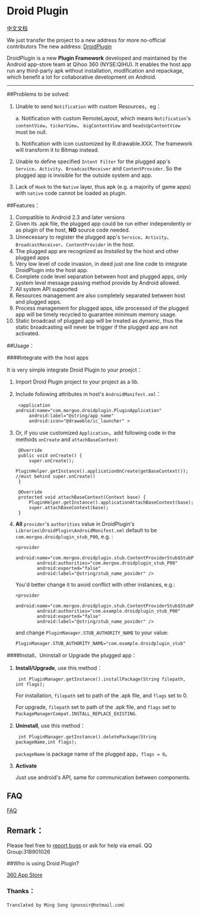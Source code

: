 Droid Plugin
======

[中文文档](readme_cn.md "中文文档")

We just transfer the project to a new address for more no-official contributors
The new address: [DroidPlugin](https://github.com/DroidPluginTeam/DroidPlugin "DroidPlugin")

DroidPlugin is a new **Plugin Framework** developed and maintained by the Android app-store team at Qihoo 360 (NYSE:QIHU).
It enables the host app run any third-party apk without installation, modification and repackage, which benefit a lot for collaborative development on Android.

-------



##Problems to be solved:
    
 1. Unable to send `Notification` with custom Resources，eg：
 
     a.  Notification with custom RemoteLayout, which means `Notification`'s `contentView`，`tickerView`，
     `bigContentView` and `headsUpContentView` must be null.

     b.  Notification with icon customized by R.drawable.XXX. The framework will transform it to Bitmap instead.

 2. Unable to define specified `Intent Filter` for the plugged app's `Service`、`Activity`、`BroadcastReceiver`
 and `ContentProvider`. So the plugged app is invisible for the outside system and app.

 3. Lack of `Hook` to the `Native` layer, thus apk (e.g. a majority of game apps) with `native` code cannot be loaded as plugin.
    
##Features：
  1. Compatible to Android 2.3 and later versions
  2. Given its .apk file, the plugged app could be run either independently or as plugin of the host, **NO** source code needed.
  3. Unnecessary to register the plugged app's `Service`、`Activity`、`BroadcastReceiver`、`ContentProvider` in the host.
  4. The plugged app are recognized as *Installed* by the host and other plugged apps
  5. Very low level of code invasion, in deed just one line code to integrate DroidPlugin into the host app.
  6. Complete code level separation between host and plugged apps, only system level message passing method provide by Android allowed.
  7. All system API supported
  8. Resources management are also completely separated between host and plugged apps.
  9. Process management for plugged apps, idle processed of the plugged app will be timely recycled to guarantee minimum memory usage.
  10. Static broadcast of plugged app will be treated as dynamic, thus the static broadcasting will never be trigger if
  the plugged app are not activated.
    
##Usage：

####Integrate with the host apps

It is very simple integrate Droid Plugin to your proejct：

1. Import Droid Plugin project to your project as a lib.

2. Include following attributes in host's `AndroidManifest.xml`：
	
		<application android:name="com.morgoo.droidplugin.PluginApplication" 
			android:label="@string/app_name"
			android:icon="@drawable/ic_launcher" >

           
3. Or, if you use customized `Application`，add following code in the methods `onCreate` and `attachBaseContext`:
    
		@Override
		public void onCreate() {
			super.onCreate();
			PluginHelper.getInstance().applicationOnCreate(getBaseContext()); //must behind super.onCreate()
		}
        
		@Override
		protected void attachBaseContext(Context base) {
			PluginHelper.getInstance().applicationAttachBaseContext(base);
            super.attachBaseContext(base);
		}

4.  **All**  `provider`'s `authorities` value in DroidPlugin's `Libraries\DroidPlugin\AndroidManifest.xml`
 default to be `com.morgoo.droidplugin_stub_P00`, e.g. :

		<provider
				android:name="com.morgoo.droidplugin.stub.ContentProviderStub$StubP00"
				android:authorities="com.morgoo.droidplugin_stub_P00"
				android:exported="false"
				android:label="@string/stub_name_povider" />

	You'd better change it to avoid conflict with other instances, e.g.:
		
		<provider
				android:name="com.morgoo.droidplugin.stub.ContentProviderStub$StubP00"
				android:authorities="com.example.droidplugin_stub_P00"
				android:exported="false"
				android:label="@string/stub_name_povider" />
    and change ```PluginManager.STUB_AUTHORITY_NAME``` to your value:

		PluginManager.STUB_AUTHORITY_NAME="com.example.droidplugin_stub"


####Install、Uninstall or Upgrade the plugged app：

1. **Install/Upgrade**, use this method：
 
		int PluginManager.getInstance().installPackage(String filepath, int flags);
   
	For installation, `filepath` set to path of the .apk file, and `flags` set to 0.

	For upgrade, `filepath` set to path of the .apk file, and  `flags` set to `PackageManagerCompat.INSTALL_REPLACE_EXISTING`.
        
    
2. **Uninstall**, use this method：

		int PluginManager.getInstance().deletePackage(String packageName,int flags);

	`packageName` is package name of the plugged app，`flags = 0`。

3. **Activate**

    Just use android's API, same for communication between components.
	
## FAQ
	
 [FAQ](https://github.com/Qihoo360/DroidPlugin/wiki/FAQ "FAQ")
	
## Remark：

Please feel free to [report bugs](https://github.com/Qihoo360/DroidPlugin/issues) or ask for help via email.
QQ Group:318901026

##Who is using Droid Plugin?
	
 [360 App Store](http://sj.360.cn "360 App Store")

    
### Thanks：
    
    Translated by Ming Song（gnosoir@hotmail.com）    
